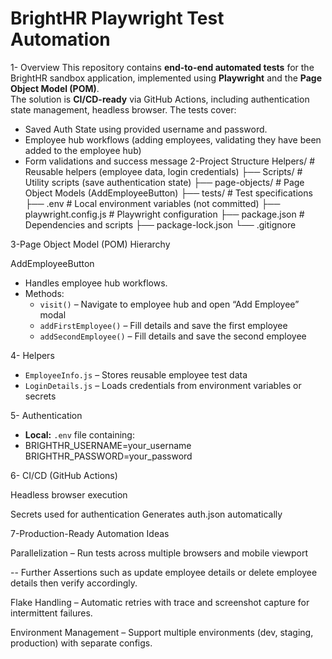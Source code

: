 # BrightHR Playwright Test Automation

1- Overview
This repository contains **end-to-end automated tests** for the BrightHR sandbox application, implemented using **Playwright** and the **Page Object Model (POM)**.  
The solution is **CI/CD-ready** via GitHub Actions, including authentication state management, headless browser. 
The tests cover:
- Saved Auth State using provided username and password.
- Employee hub workflows (adding employees, validating they have been added to the employee hub)
- Form validations and success message
2-Project Structure
Helpers/ # Reusable helpers (employee data, login credentials)
├── Scripts/ # Utility scripts (save authentication state)
├── page-objects/ # Page Object Models (AddEmployeeButton)
├── tests/ # Test specifications
├── .env # Local environment variables (not committed)
├── playwright.config.js # Playwright configuration
├── package.json # Dependencies and scripts
├── package-lock.json
└── .gitignore







3-Page Object Model (POM) Hierarchy

AddEmployeeButton
- Handles employee hub workflows.
- Methods:
  - `visit()` – Navigate to employee hub and open “Add Employee” modal
  - `addFirstEmployee()` – Fill details and save the first employee
  - `addSecondEmployee()` – Fill details and save the second employee

4- Helpers
- `EmployeeInfo.js` – Stores reusable employee test data
- `LoginDetails.js` – Loads credentials from environment variables or secrets

5- Authentication
- **Local:** `.env` file containing:
- BRIGHTHR_USERNAME=your_username
BRIGHTHR_PASSWORD=your_password


6- CI/CD (GitHub Actions)

Headless browser execution

Secrets used for authentication
Generates auth.json automatically


7-Production-Ready Automation Ideas


Parallelization – Run tests across multiple browsers and mobile viewport

-- Further Assertions such as update employee details or delete employee details then verify accordingly. 

Flake Handling – Automatic retries with trace and screenshot capture for intermittent failures.

Environment Management – Support multiple environments (dev, staging, production) with separate configs.

